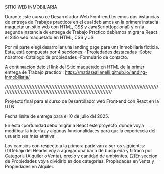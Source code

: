SITIO WEB INMOBILIARIA

Durante este curso de Desarrollador Web Front-end tenemos dos instancias de entrega de Trabajos practicos en el cual debiamos en la primera instacia maquetar un sitio web con HTML, CSS y JavaScript(opcional) y en la segunda instancia de entrega de Trabajo Practico debiamos migrar a React el Sitio web maquetado en HTML, CSS y JS. 

Por mi parte elegi desarrollar una landing page para una Inmobiliaria ficticia. 
Esta, está compuesta por 4 secciones: 
-Propiedades destacadas
-Sobre nosotros
-Catalogo de propiedades
-Formulario de contacto.

A continuacion dejo el link del Sitio maquetado en HTML de la primer entrega de Trabajo practico : https://matiasealianelli.github.io/landing-inmobiliaria/

////////////////////////////////////////////////////////////////////////////////////////////////////////////////////////////////////////////////////////////////////////

Proyecto final para el curso de Desarrollador web Front-end con React en la UTN.

Fecha limite de entrega para el 10 de julio del 2025.

En esta oportunidad debo migrar a React este proyecto, donde voy a modificar la interfaz y algunas funcionalidades para que la experiencia del usuario sea mas atrativa.

Los cambios con respecto a la primera parte van a ser los siguientes:
(1)Debajo del Header voy a agregar una barra de busqueda y filtrado por Categoria (Alquiler o Venta), precio y cantidad de ambientes.
(2)En seccion de Propiedades voy a dividirlo en dos categorias, Propiedades en Venta y Propiedades en Alquiler.
